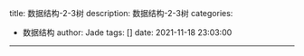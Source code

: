title: 数据结构-2-3树
description: 数据结构-2-3树
categories:
  - 数据结构
author: Jade
tags: []
date: 2021-11-18 23:03:00
---

##